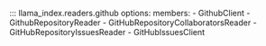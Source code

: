 ::: llama_index.readers.github
    options:
      members:
        - GithubClient
        - GithubRepositoryReader
        - GitHubRepositoryCollaboratorsReader
        - GitHubRepositoryIssuesReader
        - GitHubIssuesClient
